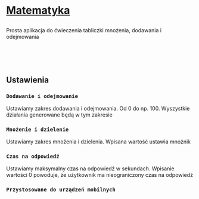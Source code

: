 <h1>

[Matematyka](https://misypniewski.github.io/math/)

</h1>
<p>Prosta aplikacja do ćwieczenia tabliczki mnożenia, dodawania i odejmowania</p>

<br />
<br />
<br />

<h2>Ustawienia</h2>

### `Dodawanie i odejmowanie`

<p>Ustawiamy zakres dodawania i odejmowania. Od 0 do np. 100. Wyszystkie działania generowane będą w tym zakresie<p>

### `Mnożenie i dzielenie`

<p>Ustawiamy zakres mnożenia i dzielenia. Wpisana wartość ustawia mnożnik<p>

### `Czas na odpowiedź`

<p>Ustawiamy maksymalny czas na odpowiedź w sekundach. Wpisanie wartości 0 powoduje, że użytkownik ma nieograniczony czas na odpowiedź</p>

### `Przystosowane do urządzeń mobilnych`
